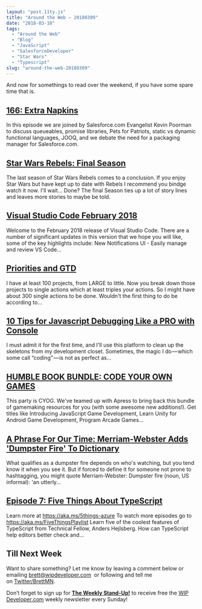 ```yaml
---
layout: "post.11ty.js"
title: "Around the Web – 20180309"
date: "2018-03-10"
tags: 
  - "Around the Web"
  - "Blog"
  - "JavaScript"
  - "SalesforceDeveloper"
  - "Star Wars"
  - "Typescript"
slug: "around-the-web-20180309"
---
```


And now for somethings to read over the weekend, if you have some spare time that is.

## [166: Extra Napkins](http://www.gooddaysirpodcast.com/podcast/2018/3/7/166-extra-napkins")

In this episode we are joined by Salesforce.com Evangelist Kevin Poorman to discuss queueables, promise libraries, Pets for Patriots, static vs dynamic functional languages, JOOQ, and we debate the need for a packaging manager for Salesforce.com.

## [Star Wars Rebels: Final Season](https://www.amazon.com/gp/product/B077D5Q729/ref=as_li_qf_asin_il_tl?ie=UTF8&tag=wipdevelope05-20&creative=9325&linkCode=as2&creativeASIN=B077D5Q729&linkId=cda4cd01dcf2c7cdfc1bc0e8f4b95de3)

The last season of Star Wars Rebels comes to a conclusion. If you enjoy Star Wars but have kept up to date with Rebels I recommend you bindge watch it now. I'll wait... Done? The final Season ties up a lot of story lines and leaves more stories to maybe be told.

## [Visual Studio Code February 2018](http://code.visualstudio.com/updates/v1_21)

Welcome to the February 2018 release of Visual Studio Code. There are a number of significant updates in this version that we hope you will like, some of the key highlights include: New Notifications UI - Easily manage and review VS Code…

## [Priorities and GTD](http://gettingthingsdone.com/2018/03/priorities-and-gtd/)

I have at least 100 projects, from LARGE to little. Now you break down those projects to single actions which at least triples your actions. So I might have about 300 single actions to be done. Wouldn't the first thing to do be according to…

## [10 Tips for Javascript Debugging Like a PRO with Console](https://medium.com/appsflyer/10-tips-for-javascript-debugging-like-a-pro-with-console-7140027eb5f6)

I must admit it for the first time, and I'll use this platform to clean up the skeletons from my development closet. Sometimes, the magic I do — which some call “coding” — is not as perfect as…

## [HUMBLE BOOK BUNDLE: CODE YOUR OWN GAMES](https://www.humblebundle.com/books/code-your-own-games-books?partner=wipdeveloper)

This party is CYOG. We've teamed up with Apress to bring back this bundle of gamemaking resources for you (with some awesome new additions!). Get titles like Introducing JavaScript Game Development, Learn Unity for Android Game Development, Program Arcade Games...

## [A Phrase For Our Time: Merriam-Webster Adds 'Dumpster Fire' To Dictionary](http://www.npr.org/sections/thetwo-way/2018/03/05/590919849/a-phrase-for-our-time-merriam-webster-adds-dumpster-fire-to-dictionary)

What qualifies as a dumpster fire depends on who's watching, but you tend know it when you see it. But if forced to define it for someone not prone to hashtagging, you might quote Merriam-Webster: Dumpster fire (noun, US informal): 'an utterly…

## [Episode 7: Five Things About TypeScript](http://channel9.msdn.com/Shows/5-Things/Episode-7-Five-Things-About-TypeScript?wt.mc_id=typescript-fivethings-jopapa)

Learn more at https://aka.ms/5things-azure To watch more episodes go to https://aka.ms/FiveThingsPlaylist Learn five of the coolest features of TypeScript from Technical Fellow, Anders Hejlsberg. How can TypeScript help editors better check and…

## Till Next Week

Want to share something? Let me know by leaving a comment below or emailing [brett@wipdeveloper.com](mailto:brett@wipdeveloper.com)  or following and tell me on [Twitter/BrettMN](https://twitter.com/BrettMN).

Don’t forget to sign up for **[The Weekly Stand-Up!](https://wipdeveloper.wpcomstaging.com/newsletter/)** to receive free the [WIP Developer.com](https://wipdeveloper.wpcomstaging.com/) weekly newsletter every Sunday!
